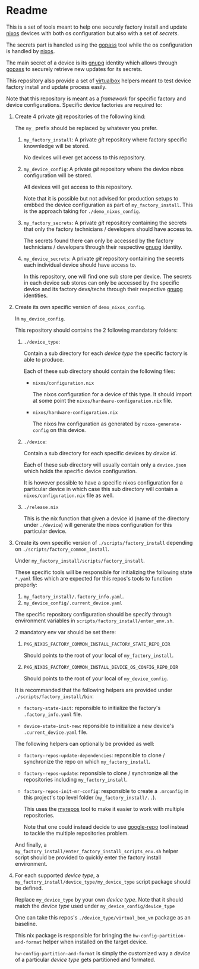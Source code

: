 Readme
======

This is a set of tools meant to help one securely factory install and update
[nixos] devices with both os configuration but also with a set of *secrets*.

The secrets part is handled using the [gopass] tool while the os configuration
is handled by [nixos].

The main secret of a device is its [gnupg] identity which allows through
[gopass] to securely retrieve new updates for its secrets.

This repository also provide a set of [virtualbox] helpers meant to test
device factory install and update process easily.

Note that this repository is meant as a *framework* for specific factory and
device configurations. Specific device factories are required to:

 1. Create 4 private [git] repositories of the following kind:

    The `my_` prefix should be replaced by whatever you prefer.

     1. `my_factory_install`: A private *git* repository where factory specific
        knownledge will be stored.

        No devices will ever get access to this repository.

     2. `my_device_config`: A private *git* repository where the device nixos
        configuration will be stored.

        All devices will get access to this repository.

        Note that it is possible but not advised for production setups to embbed
        the device configuration as part of `my_factory_install`. This is the
        approach taking for `./demo_nixos_config`.

     3. `my_factory_secrets`: A private *git* repository containing the secrets
        that only the factory technicians / developers should have access to.

        The secrets found there can only be accessed by the factory technicians
        / developers through their respective [gnupg] identity.

     4. `my_device_secrets`: A private *git* repository containing the secrets
        each individual device should have access to.

        In this repository, one will find one sub store per device. The secrets
        in each device sub stores can only be accessed by the specific device
        and its factory devs/techs through their respective [gnupg] identities.

 2. Create its own specific version of `demo_nixos_config`.

    In `my_device_config`.

    This repository should contains the 2 following mandatory folders:

     1. `./device_type`:

        Contain a sub directory for each *device type* the specific factory is
        able to produce.

        Each of these sub directory should contain the following files:

         -  `nixos/configuration.nix`

            The nixos configuration for a device of this type. It should
            import at some point the `nixos/hardware-configuration.nix`
            file.

         -  `nixos/hardware-configuration.nix`

            The nixos hw configuration as generated by `nixos-generate-config`
            on this device.

     2. `./device`:

        Contain a sub directory for each specific devices by *device id*.

        Each of these sub directory will usually contain only a `device.json`
        which holds the specific device configuration.

        It is however possible to have a specific nixos configuration for
        a particular device in which case this sub directory will contain
        a `nixos/configuration.nix` file as well.

     3. `./release.nix`

        This is the nix function that given a device id (name of the directory
        under `./device`) will generate the nixos configuration for this
        particular device.


 3. Create its own specific version of `./scripts/factory_install` depending
    on `./scripts/factory_common_install`.

    Under `my_factory_install/scripts/factory_install`.

    These specific tools will be responsible for initializing the following
    state `*.yaml` files which are expected for this repos's tools to
    function properly:

     1. `my_factory_install/.factory_info.yaml`.
     2. `my_device_config/.current_device.yaml`

    The specific repository configuration should be specify through environment
    variables in `scripts/factory_install/enter_env.sh`.

    2 mandatory env var should be set there:

     1. `PKG_NIXOS_FACTORY_COMMON_INSTALL_FACTORY_STATE_REPO_DIR`

        Should points to the root of your local of `my_factory_install`.

     2. `PKG_NIXOS_FACTORY_COMMON_INSTALL_DEVICE_OS_CONFIG_REPO_DIR`

        Should points to the root of your local of `my_device_config`.

    It is recommanded that the following helpers are provided under
    `./scripts/factory_install/bin`:

     -  `factory-state-init`: reponsible to initialize the factory's
        `.factory_info.yaml` file.

     -  `device-state-init-new`: reponsible to initialize a new device's
        `.current_device.yaml` file.

    The following helpers can optionally be provided as well:

     -  `factory-repos-update-dependencies`: reponsible to clone / synchronize
        the repo on which `my_factory_install`.

     -  `factory-repos-update`: reponsible to clone / synchronize all the
        repositories including `my_factory_install`.

     -  `factory-repos-init-mr-config`: responsible to create a `.mrconfig`
        in this project's top level folder (`my_factory_install/..`).

        This uses the [myrepos] tool to make it easier to work with multiple
        repositories.

        Note that one could instead decide to use [google-repo] tool instead
        to tackle the multiple repositories problem.

    And finally, a `my_factory_install/enter_factory_install_scripts_env.sh`
    helper script should be provided to quickly enter the factory install
    environment.

 4. For each supported *device type*, a `my_factory_install/device_type/my_device_type`
    script package should be defined.

    Replace `my_device_type` by your own *device type*. Note that it should match
    the *device type* used under `my_device_config/device_type`

    One can take this repos's `./device_type/virtual_box_vm` package as an baseline.

    This nix package is responsible for bringing the
    `hw-config-partition-and-format` helper when installed on the target device.

    `hw-config-partition-and-format` is simply the customized way a *device* of
    a particular *device type* gets partitioned and formated.


[gopass]: https://github.com/gopasspw/gopass
[nixos]: https://nixos.org/
[gnupg]: https://gnupg.org/
[virtualbox]: https://www.virtualbox.org/
[git]: https://git-scm.com/
[myrepos]: https://myrepos.branchable.com/
[google-repo]: https://gerrit.googlesource.com/git-repo/
